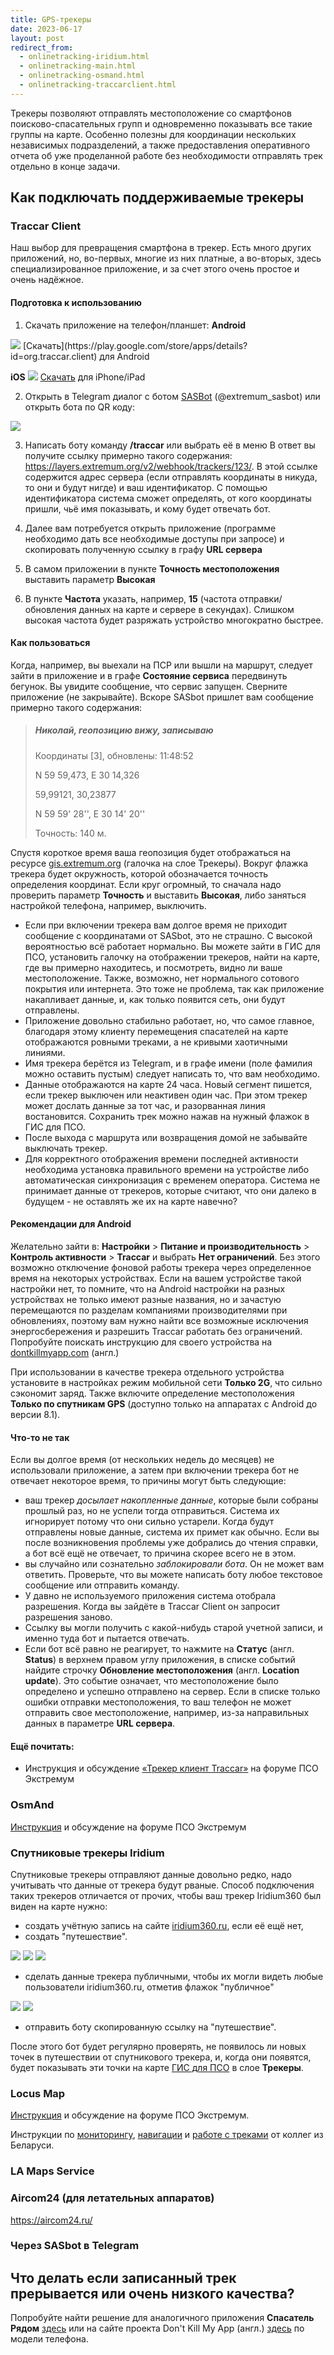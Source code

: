 ```yaml
---
title: GPS-трекеры
date: 2023-06-17
layout: post
redirect_from:
  - onlinetracking-iridium.html
  - onlinetracking-main.html
  - onlinetracking-osmand.html
  - onlinetracking-traccarclient.html
---
```


Трекеры позволяют отправлять местоположение со смартфонов поисково-спасательных групп и одновременно показывать все такие группы на карте. Особенно полезны для координации нескольких независимых подразделений, а также предоставления оперативного отчета об уже проделанной работе без необходимости отправлять трек отдельно в конце задачи.

## Как подключать поддерживаемые трекеры

### Traccar Client
Наш выбор для превращения смартфона в трекер. Есть много других приложений, но, во-первых, многие из них платные, а во-вторых, здесь специализированное приложение, и за счет этого очень простое и очень надёжное.

#### Подготовка к использованию
1) Скачать приложение на телефон/планшет:
**Android**
<picture>
  <img src="/assets/images/online-tracking/qr-traccar-android.png" />
</picture>
[Скачать](https://play.google.com/store/apps/details?id=org.traccar.client) для Android

**iOS**
<picture>
  <img src="/assets/images/online-tracking/qr-traccar-ios.png" />
</picture>
[Скачать](https://apps.apple.com/us/app/traccar-client/id843156974) для iPhone/iPad

2) Открыть в Telegram диалог с ботом [SASBot](https://t.me/extremum_sasbot) (@extremum_sasbot) или открыть бота по QR коду:
<picture>
  <img src="/assets/images/online-tracking/qr-sasbot.png"/>
</picture>

3) Написать боту команду **/traccar** или выбрать её в меню
В ответ вы получите ссылку примерно такого содержания: https://layers.extremum.org/v2/webhook/trackers/123/. В этой ссылке содержится адрес сервера (если отправлять координаты в никуда, то они и будут нигде) и ваш идентификатор. С помощью идентификатора система сможет определять, от кого координаты пришли, чьё имя показывать, и кому будет отвечать бот.

4) Далее вам потребуется открыть приложение (программе необходимо дать все необходимые доступы при запросе) и скопировать полученную ссылку в графу **URL сервера**

5) В самом приложении в пункте **Точность местоположения** выставить параметр **Высокая**

6) В пункте **Частота** указать, например, **15** (частота отправки/обновления данных на карте и сервере в секундах). Слишком высокая частота будет разряжать устройство многократно быстрее.

#### Как пользоваться  
Когда, например, вы выехали на ПСР или вышли на маршрут, следует зайти в приложение и в графе **Состояние сервиса** передвинуть бегунок. Вы увидите сообщение, что сервис запущен. Сверните приложение (не закрывайте). Вскоре SASbot пришлет вам сообщение примерно такого содержания:
> ##### _Николай, геопозицию вижу, записываю_
> Координаты [3], обновлены: 11:48:52
> 
> N 59 59,473, E 30 14,326
> 
> 59,99121, 30,23877
> 
> N 59 59' 28'', E 30 14' 20''
> 
> Точность: 140 м.

Cпустя короткое время ваша геопозиция будет отображаться на ресурсе [gis.extremum.org](https://gis.extremum.org/) (галочка на слое Трекеры). Вокруг флажка трекера будет окружность, которой обозначается точность определения координат. Если круг огромный, то сначала надо проверить параметр **Точность** и выставить **Высокая**, либо заняться настройкой телефона, например, выключить.

- Если при включении трекера вам долгое время не приходит сообщение с координатами от SASbot, это не страшно. С высокой вероятностью всё работает нормально. Вы можете зайти в ГИС для ПСО, установить галочку на отображении трекеров, найти на карте, где вы примерно находитесь, и посмотреть, видно ли ваше местоположение. Также, возможно, нет нормального сотового покрытия или интернета. Это тоже не проблема, так как приложение накапливает данные, и, как только появится сеть, они будут отправлены.
- Приложение довольно стабильно работает, но, что самое главное, благодаря этому клиенту перемещения спасателей на карте отображаются ровными треками, а не кривыми хаотичными линиями.
- Имя трекера берётся из Telegram, и в графе имени (поле фамилия можно оставить пустым) следует написать то, что вам необходимо.
- Данные отображаются на карте 24 часа. Новый сегмент пишется, если трекер выключен или неактивен один час. При этом трекер может дослать данные за тот час, и разорванная линия востановится. Сохранить трек можно нажав на нужный флажок в ГИС для ПСО.
- После выхода с маршрута или возвращения домой не забывайте выключать трекер.
- Для корректного отображения времени последней активности необходима установка правильного времени на устройстве либо автоматическая синхронизация с временем оператора. Система не принимает данные от трекеров, которые считают, что они далеко в будущем - не оставлять же их на карте навечно?

#### Рекомендации для Android
Желательно зайти в:
**Настройки** > **Питание и производительность** > **Контроль активности** > **Traccar** и выбрать **Нет ограничений**. Без этого возможно отключение фоновой работы трекера через определенное время на некоторых устройствах. Если на вашем устройстве такой настройки нет, то помните, что на Android настройки на разных устройствах не только имеют разные названия, но и зачастую перемещаются по разделам компаниями производителями при обновлениях, поэтому вам нужно найти все возможные исключения энергосбережения и разрешить Traccar работать без ограничений. Попробуйте поискать инструкцию для своего устройства на [dontkillmyapp.com](https://dontkillmyapp.com) (англ.)

При использовании в качестве трекера отдельного устройства установите в настройках режим мобильной сети **Только 2G**, что сильно сэкономит заряд. Также включите определение местоположения **Только по спутникам GPS** (доступно только на аппаратах с Android до версии 8.1).

#### Что-то не так
Если вы долгое время (от нескольких недель до месяцев) не использовали приложение, а затем при включении трекера бот не отвечает некоторое время, то причины могут быть следующие:
- ваш трекер _досылает накопленные данные_, которые были собраны прошлый раз, но не успели тогда отправиться. Система их игнорирует потому что они сильно устарели. Когда будут отправлены новые данные, система их примет как обычно. Если вы после возникновения проблемы уже добрались до чтения справки, а бот всё ещё не отвечает, то причина скорее всего не в этом.
- вы случайно или сознательно _заблокировали бота_. Он не может вам ответить. Проверьте, что вы можете написать боту любое текстовое сообщение или отправить команду.
- У давно не используемого приложения система отобрала разрешения. Когда вы зайдёте в Traccar Client он запросит разрешения заново.
- Ссылку вы могли получить с какой-нибудь старой учетной записи, и именно туда бот и пытается отвечать.
- Если бот всё равно не реагирует, то нажмите на **Статус** (англ. **Status**) в верхнем правом углу приложения, в списке событий найдите строчку **Обновление местоположения** (англ. **Location update**). Это событие означает, что местоположение было определено и успешно отправлено на сервер. Если в списке только ошибки отправки местоположения, то ваш телефон не может отправить свое местоположение, например, из-за направильных данных в параметре **URL сервера**.

#### Ещё почитать:
- Инструкция и обсуждение [«Трекер клиент Traccar»](https://forum.extremum.org/viewtopic.php?f=6&t=20178) на форуме ПСО Экстремум

### OsmAnd
[Инструкция](https://forum.extremum.org/viewtopic.php?f=6&t=26719) и обсуждение на форуме ПСО Экстремум

### Спутниковые трекеры Iridium
Спутниковые трекеры отправляют данные довольно редко, надо учитывать что данные от трекера будут рваные. Способ подключения таких трекеров отличается от прочих, чтобы ваш трекер Iridium360 был виден на карте нужно:
- создать учётную запись на сайте [iridium360.ru](https://www.iridium360.ru/), если её ещё нет,
- создать "путешествие".

<picture>
  <img src="/assets/images/online-tracking/onlinetracking-iridium-10.png"/>
</picture>

<picture>
  <img src="/assets/images/online-tracking/onlinetracking-iridium-20.png"/>
</picture>

<picture>
  <img src="/assets/images/online-tracking/onlinetracking-iridium-30.png"/>
</picture>

- сделать данные трекера публичными, чтобы их могли видеть любые пользователи iridium360.ru, отметив флажок "публичное"

<picture>
  <img src="/assets/images/online-tracking/onlinetracking-iridium-40.png"/>
</picture>

<picture>
  <img src="/assets/images/online-tracking/onlinetracking-iridium-50.png"/>
</picture>

- отправить боту скопированную ссылку на "путешествие". 

После этого бот будет регулярно проверять, не появилось ли новых точек в путешествии от спутникового трекера, и, когда они появятся, будет показывать эти точки на карте [ГИС для ПСО](https://gis.extremum.org) в слое **Трекеры**.

### Locus Map
[Инструкция](https://forum.extremum.org/viewtopic.php?f=6&t=28320) и обсуждение на форуме ПСО Экстремум.

Инструкции по [мониторингу](https://wiki-psr.of.by/doku.php?id=monitoring), [навигации](https://wiki-psr.of.by/doku.php?id=navigacija) и [работе с треками](https://wiki-psr.of.by/doku.php?id=rabota_s_trekam) от коллег из Беларуси.

### LA Maps Service

### Aircom24 (для летательных аппаратов)
https://aircom24.ru/

### Через SASbot в Telegram

## Что делать если записанный трек прерывается или очень низкого качества?

Попробуйте найти решение для аналогичного приложения **Спасатель Рядом** [здесь](https://www.extremum.spb.ru/pages/spasatelmeapp) или на сайте проекта Don't Kill My App (англ.) [здесь](https://dontkillmyapp.com) по модели телефона.
